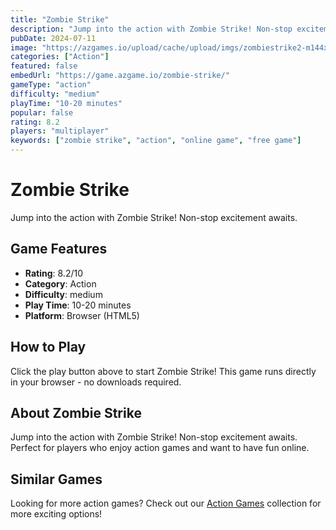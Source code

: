 ```yaml
---
title: "Zombie Strike"
description: "Jump into the action with Zombie Strike! Non-stop excitement awaits."
pubDate: 2024-07-11
image: "https://azgames.io/upload/cache/upload/imgs/zombiestrike2-m144x144.webp"
categories: ["Action"]
featured: false
embedUrl: "https://game.azgame.io/zombie-strike/"
gameType: "action"
difficulty: "medium"
playTime: "10-20 minutes"
popular: false
rating: 8.2
players: "multiplayer"
keywords: ["zombie strike", "action", "online game", "free game"]
---
```


# Zombie Strike

Jump into the action with Zombie Strike! Non-stop excitement awaits.

## Game Features

- **Rating**: 8.2/10
- **Category**: Action
- **Difficulty**: medium
- **Play Time**: 10-20 minutes
- **Platform**: Browser (HTML5)

## How to Play

Click the play button above to start Zombie Strike! This game runs directly in your browser - no downloads required.

## About Zombie Strike

Jump into the action with Zombie Strike! Non-stop excitement awaits. Perfect for players who enjoy action games and want to have fun online.

## Similar Games

Looking for more action games? Check out our [Action Games](/categories/action) collection for more exciting options!
